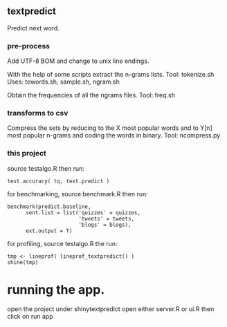 ## textpredict

Predict next word.

### pre-process

Add UTF-8 BOM and change to unix line endings.

With the help of some scripts extract the n-grams lists.
Tool: tokenize.sh
Uses: towords.sh, sample.sh, ngram.sh

Obtain the frequencies of all the ngrams files.
Tool: freq.sh



### transforms to csv

Compress the sets by reducing to the X most popular words
and to Y[n] most popular n-grams and coding the words in binary.
Tool: ncompress.py



### this project

source testalgo.R
then run:

    test.accuracy( tq, text.predict )
    
for benchmarking, source benchmark.R
then run:

    benchmark(predict.baseline, 
          sent.list = list('quizzes' = quizzes, 
                           'tweets' = tweets, 
                           'blogs' = blogs), 
          ext.output = T)

for profiling, source testalgo.R
the run:

    tmp <- lineprof( lineprof_textpredict() )
    shine(tmp)


# running the app.

open the project under shinytextpredict
open either server.R or ui.R
then click on run app
